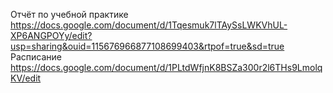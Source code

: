 Отчёт по учебной практике
https://docs.google.com/document/d/1Tqesmuk7lTAySsLWKVhUL-XP6ANGPOYy/edit?usp=sharing&ouid=115676966877108699403&rtpof=true&sd=true
Расписание
https://docs.google.com/document/d/1PLtdWfjnK8BSZa300r2l6THs9LmolqKV/edit
